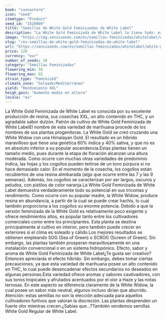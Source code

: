 ```yaml
---
book: "cannastore"
icon: "seed"
itemtype: "Product"
seed_id: "1520009"
title: "Semillas de White Gold Feminizadas de White Label"
description: "La White Gold Feminizada de White Label lo tiene todo: excelente producción de resina, cosechas XXL, alto contenido en THC y un maravilloso sabor afrutado."
image: "https://img.sensiseeds.com/es/semillas-feminizadas/whitelabel/white-gold-feminizada-image.png"
slug: "/es-semillas-de-white-gold-feminizadas-de-white-label"
url: "https://sensiseeds.com/es/semillas-feminizadas/whitelabel/white-gold-feminizada?a_aid=cannastore"
price: 120
currency: "eur"
number_of_seeds: 10
category: "Semillas Feminizadas"
flowering_min: 50
flowering_max: 65
strain_type: "Feminized"
climate_zone: "Soleado/Mediterráneo"
yield: "Rendimiento XXL"
heigh_gain: "Aumento medio en altura"
locale: "es"
---
```

La White Gold Feminizada de White Label es conocida por su excelente producción de resina, sus cosechas XXL, un alto contenido en THC, y un agradable sabor dulzón. Patrón de cultivo de White Gold Feminizada de White LabelEl nombre de esta variedad de marihuana procede de los nombres de sus plantas progenitoras. La White Gold se creó cruzando una White Widow con una Himalayan Gold. El resultado es un híbrido maravilloso que tiene una genética 60% índica y 40% sativa, y que no es en absoluto inferior a su popular ascendencia.Estas plantas tienen un tamaño medio, pues durante la etapa de floración alcanzan una altura moderada. Como ocurre con muchas otras variedades de predominio índica, las hojas y los cogollos pueden teñirse de un tono púrpura si no hace demasiado calor. En el momento de la cosecha, los cogollos están recubiertos de una resina almibarada (algo que ocurre entre las 7 y las 9 semanas). Además, los cogollos se caracterizan por ser largos, oscuros y peludos, con pistilos de color naranja.La White Gold Feminizada de White Label demuestra verdaderamente todo su potencial en sus tricomas y rendimiento. Como ocurre con su popular madre, la White Widow, produce resina en abundancia, a partir de la cual se puede crear hachís, lo cual también proporciona a los cogollos su enorme potencia. Debido a que la versión feminizada de la White Gold es relativamente poco exigente y ofrece rendimientos altos, es popular tanto entre los cultivadores comerciales como entre los principiantes. Esta planta se destina principalmente al cultivo en interior, pero también puede crecer en exteriores si el clima es soleado y cálido.Los mejores resultados se obtienen empleando SOG (Sea of Green) o SCROG (Screen of Green). Sin embargo, las plantas también prosperan maravillosamente en una instalación convencional o en un sistema hidropónico. Efecto, sabor y aroma de White Gold Feminizada de White Label¿Te gusta ser creativo? Entonces apreciarás el efecto híbrido. Sin embargo, debes tomar ciertas precauciones, ya que esta variedad de marihuana posee un alto contenido en THC, lo cual puede desencadenar efectos secundarios no deseados en algunas personas.Esta variedad ofrece aromas y sabores cautivadores, con sus tonos tropicales y afrutados acentuados por el olor a Haze y las notas terrosas. En este aspecto se diferencia claramente de la White Widow, la cual posee un sabor más neutral, algunos incluso dirían que aburrido. Atención: estas semillas no son la elección adecuada para aquellos cultivadores furtivos que valoran la discreción. Las plantas desprenden un fuerte olor mientras crecen.¿Sabías que…?También vendemos semillas White Gold Regular de White Label.
